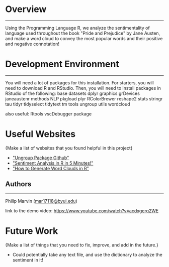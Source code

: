 # Overview
---
Using the Programming Language R, we analyze the sentimentality of language used throughout the book "Pride and Prejudice" by Jane Austen, and make a word cloud to convey the most popular words and their positive and negative connotation!


# Development Environment
---
You will need a lot of packages for this installation.  For starters, you will need to download R and RStudio.  Then, you will need to install packages in RStudio of the following:
base
datasets
dplyr
graphics
grDevices
janeaustenr
methods
NLP
pkgload
plyr
RColorBrewer
reshape2
stats
stringr
tau
tidyr
tidyselect
tidytext
tm
tools
ungroup
utils
wordcloud

also useful:
Rtools
vscDebugger package

# Useful Websites

{Make a list of websites that you found helpful in this project}
* ["Ungroup Package Github"](https://github.com/mpascariu/ungroup/blob/master/README.md)
* ["Sentiment Analysis in R in 5 Minutes!"](https://www.youtube.com/watch?v=WoO19YOwCRk)
* ["How to Generate Word Clouds in R"](https://towardsdatascience.com/create-a-word-cloud-with-r-bde3e7422e8a)

## Authors
---
Philip Marvin (mar17118@byui.edu)

link to the demo video:
https://www.youtube.com/watch?v=acdxgerq2WE



# Future Work

{Make a list of things that you need to fix, improve, and add in the future.}
* Could potentially take any text file, and use the dictionary to analyze the sentiment in it!